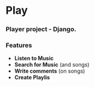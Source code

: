 # Play

### Player project - Django.

### Features

- **Listen to Music**
- **Search for Music** (and songs)
- **Write comments** (on songs)
- **Create Playlis**

